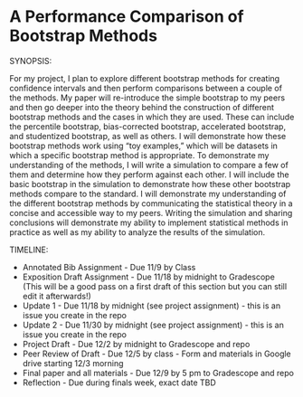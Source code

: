 # A Performance Comparison of Bootstrap Methods


SYNOPSIS: 

For my project, I plan to explore different bootstrap methods for creating confidence intervals and then perform comparisons between a couple of the methods. My paper will re-introduce the simple bootstrap to my peers and then go deeper into the theory behind the construction of different bootstrap methods and the cases in which they are used. These can include the percentile bootstrap, bias-corrected bootstrap, accelerated bootstrap, and studentized bootstrap, as well as others. I will demonstrate how these bootstrap methods work using “toy examples,” which will be datasets in which a specific bootstrap method is appropriate. To demonstrate my understanding of the methods, I will write a simulation to compare a few of them and determine how they perform against each other. I will include the basic bootstrap in the simulation to demonstrate how these other bootstrap methods compare to the standard. I will demonstrate my understanding of the different bootstrap methods by communicating the statistical theory in a concise and accessible way to my peers. Writing the simulation and sharing conclusions will demonstrate my ability to implement statistical methods in practice as well as my ability to analyze the results of the simulation.



TIMELINE: 

* Annotated Bib Assignment - Due 11/9 by Class 
* Exposition Draft Assignment - Due 11/18 by midnight to Gradescope
(This will be a good pass on a first draft of this section but you can still edit it afterwards!)
* Update 1 - Due 11/18 by midnight (see project assignment) - this is an issue you create in the repo
* Update 2 - Due 11/30 by midnight (see project assignment) - this is an issue you create in the repo
* Project Draft - Due 12/2 by midnight to Gradescope and repo
* Peer Review of Draft - Due 12/5 by class - Form and materials in Google drive starting 12/3 morning
* Final paper and all materials - Due 12/9 by 5 pm to Gradescope and repo 
* Reflection - Due during finals week, exact date TBD
